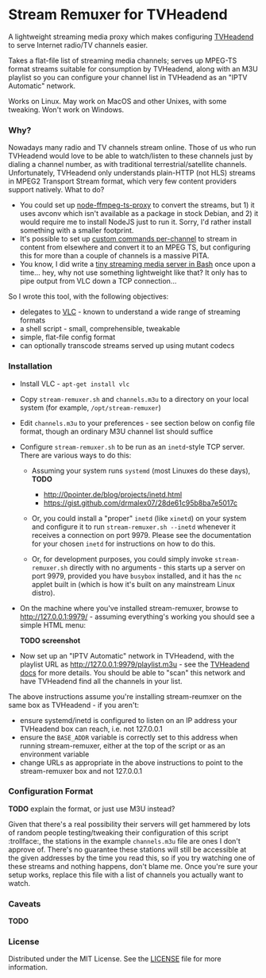 

# Stream Remuxer for TVHeadend

A lightweight streaming media proxy which makes configuring [TVHeadend](https://github.com/tvheadend/tvheadend) to serve Internet radio/TV channels easier.

Takes a flat-file list of streaming media channels; serves up MPEG-TS format streams suitable for consumption by TVHeadend, along with an M3U playlist so you can configure your channel list in TVHeadend as an "IPTV Automatic" network.

Works on Linux.  May work on MacOS and other Unixes, with some tweaking.  Won't work on Windows.


### Why?

Nowadays many radio and TV channels stream online.  Those of us who run TVHeadend would love to be able to watch/listen to these channels just by dialing a channel number, as with traditional terrestrial/satellite channels.  Unfortunately, TVHeadend only understands plain-HTTP (not HLS) streams in MPEG2 Transport Stream format, which very few content providers support natively.  What to do?

- You could set up [node-ffmpeg-ts-proxy](https://github.com/Jalle19/node-ffmpeg-mpegts-proxy) to convert the streams, but 1) it uses avconv which isn't available as a package in stock Debian, and 2) it would require me to install NodeJS just to run it.  Sorry, I'd rather install something with a smaller footprint.
- It's possible to set up [custom commands per-channel](https://tvheadend.org/projects/tvheadend/wiki/Custom_MPEG-TS_Input) to stream in content from elsewhere and convert it to an MPEG TS, but configuring this for more than a couple of channels is a massive PITA.
- You know, I did write a [tiny streaming media server in Bash](https://github.com/pobrelkey/alarum) once upon a time... hey, why not use something lightweight like that?  It only has to pipe output from VLC down a TCP connection...

So I wrote this tool, with the following objectives:

- delegates to [VLC](http://www.videolan.org/) - known to understand a wide range of streaming formats
- a shell script - small, comprehensible, tweakable
- simple, flat-file config format
- can optionally transcode streams served up using mutant codecs


### Installation

- Install VLC - `apt-get install vlc`
- Copy `stream-remuxer.sh` and `channels.m3u` to a directory on your local system (for example, `/opt/stream-remuxer`)
- Edit `channels.m3u` to your preferences - see section below on config file format, though an ordinary M3U channel list should suffice
- Configure `stream-remuxer.sh` to be run as an `inetd`-style TCP server.  There are various ways to do this:
  - Assuming your system runs `systemd` (most Linuxes do these days), **TODO**  
  
    - http://0pointer.de/blog/projects/inetd.html
    - https://gist.github.com/drmalex07/28de61c95b8ba7e5017c
  
  - Or, you could install a "proper" `inetd` (like `xinetd`) on your system and configure it to run `stream-remuxer.sh --inetd` whenever it receives a connection on port 9979.  Please see the documentation for your chosen `inetd` for instructions on how to do this.
  - Or, for development purposes, you could simply invoke `stream-remuxer.sh` directly with no arguments - this starts up a server on port 9979, provided you have `busybox` installed, and it has the `nc` applet built in (which is how it's built on any mainstream Linux distro).
- On the machine where you've installed stream-remuxer, browse to http://127.0.0.1:9979/ - assuming everything's working you should see a simple HTML menu:

    **TODO screenshot**

- Now set up an "IPTV Automatic" network in TVHeadend, with the playlist URL as http://127.0.0.1:9979/playlist.m3u - see the [TVHeadend docs](https://tvheadend.org/projects/tvheadend/wiki/Automatic_IPTV_Network) for more details.  You should be able to "scan" this network and have TVHeadend find all the channels in your list.





The above instructions assume you're installing stream-reumxer on the same box as TVHeadend - if you aren't:
- ensure systemd/inetd is configured to listen on an IP address your TVHeadend box can reach, i.e. not 127.0.0.1
- ensure the `BASE_ADDR` variable is correctly set to this address when running stream-remuxer, either at the top of the script or as an environment variable
- change URLs as appropriate in the above instructions to point to the stream-remuxer box and not 127.0.0.1


### Configuration Format

**TODO** explain the format, or just use M3U instead?






Given that there's a real possibility their servers will get hammered by lots of random people testing/tweaking their configuration of this script :trollface:, the stations in the example `channels.m3u` file are ones I don't approve of.  There's no guarantee these stations will still be accessible at the given addresses by the time you read this, so if you try watching one of these streams and nothing happens, don't blame me.  Once you're sure your setup works, replace this file with a list of channels you actually want to watch.





### Caveats

**TODO** 


### License

Distributed under the MIT License. See the [LICENSE](LICENSE) file for more information.

